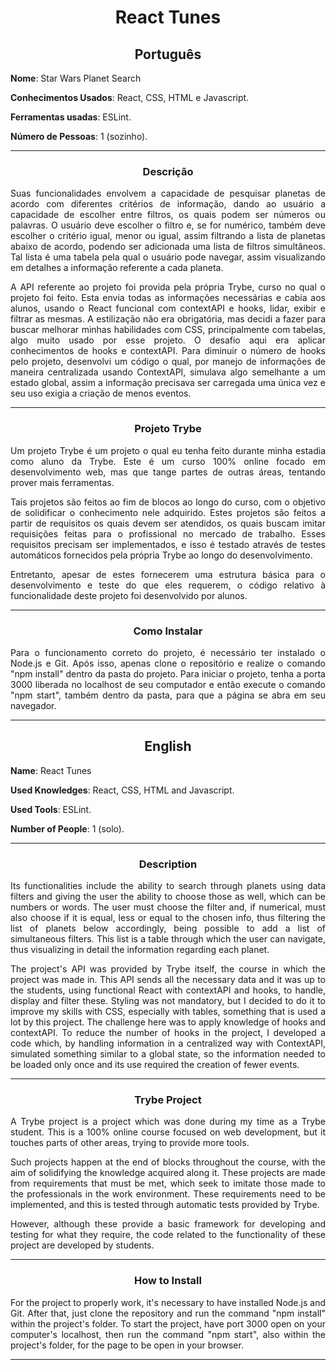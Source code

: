 <h1 align="center">React Tunes</h1>

<h2 align="center">Português</h2>


**Nome**: Star Wars Planet Search

**Conhecimentos Usados**: React, CSS, HTML e Javascript.

**Ferramentas usadas**: ESLint.

**Número de Pessoas**: 1 (sozinho).

-----------------------

<h3 align="center">Descrição</h3>

<p align="justify">Suas funcionalidades envolvem a capacidade de pesquisar planetas de acordo com diferentes critérios de informação, dando ao usuário a capacidade de escolher entre filtros, os quais podem ser números ou palavras. O usuário deve escolher o filtro e, se for numérico, também deve escolher o critério igual, menor ou igual, assim filtrando a lista de planetas abaixo de acordo, podendo ser adicionada uma lista de filtros simultâneos. Tal lista é uma tabela pela qual o usuário pode navegar, assim visualizando em detalhes a informação referente a cada planeta.</p>
<p align="justify">A API referente ao projeto foi provida pela própria Trybe, curso no qual o projeto foi feito. Esta envia todas as informações necessárias e cabia aos alunos, usando o React funcional com contextAPI e hooks, lidar, exibir e filtrar as mesmas. A estilização não era obrigatória, mas decidi a fazer para buscar melhorar minhas habilidades com CSS, principalmente com tabelas, algo muito usado por esse projeto. O desafio aqui era aplicar conhecimentos de hooks e contextAPI. Para diminuir o número de hooks pelo projeto, desenvolvi um código o qual, por manejo de informações de maneira centralizada usando ContextAPI, simulava algo semelhante a um estado global, assim a informação precisava ser carregada uma única vez e seu uso exigia a criação de menos eventos.</p>

-----------------------

<h3 align="center">Projeto Trybe</h3>

  <p align="justify">Um projeto Trybe é um projeto o qual eu tenha feito durante minha estadia como aluno da Trybe. Este é um curso 100% online focado em desenvolvimento web, mas que tange partes de outras áreas, tentando prover mais ferramentas.</p>
  <p align="justify">Tais projetos são feitos ao fim de blocos ao longo do curso, com o objetivo de solidificar o conhecimento nele adquirido. Estes projetos são feitos a partir de requisitos os quais devem ser atendidos, os quais buscam imitar requisições feitas para o profissional no mercado de trabalho. Esses requisitos precisam ser implementados, e isso é testado através de testes automáticos fornecidos pela própria Trybe ao longo do desenvolvimento.</p>
  <p align="justify">Entretanto, apesar de estes fornecerem uma estrutura básica para o desenvolvimento e teste do que eles requerem, o código relativo à funcionalidade deste projeto foi desenvolvido por alunos.</p>

-----------------------

<h3 align="center">Como Instalar</h3>
<p align="justify">Para o funcionamento correto do projeto, é necessário ter instalado o Node.js e Git. Após isso, apenas clone o repositório e realize o comando "npm install" dentro da pasta do projeto. Para iniciar o projeto, tenha a porta 3000 liberada no localhost de seu computador e então execute o comando "npm start", também dentro da pasta, para que a página se abra em seu navegador. </p>

-----------------------

<h2 align="center">English</h2>


**Name**: React Tunes

**Used Knowledges**: React, CSS, HTML and Javascript.

**Used Tools**: ESLint.

**Number of People**: 1 (solo).

-----------------------

<h3 align="center">Description</h3>

<p align="justify">Its functionalities include the ability to search through planets using data filters and giving the user the ability to choose those as well, which can be numbers or words. The user must choose the filter and, if numerical, must also choose if it is equal, less or equal to the chosen info, thus filtering the list of planets below accordingly, being possible to add a list of simultaneous filters. This list is a table through which the user can navigate, thus visualizing in detail the information regarding each planet.</p>
<p align="justify">The project's API was provided by Trybe itself, the course in which the project was made in. This API sends all the necessary data and it was up to the students, using functional React with contextAPI and hooks, to handle, display and filter these. Styling was not mandatory, but I decided to do it to improve my skills with CSS, especially with tables, something that is used a lot by this project. The challenge here was to apply knowledge of hooks and contextAPI. To reduce the number of hooks in the project, I developed a code which, by handling information in a centralized way with ContextAPI, simulated something similar to a global state, so the information needed to be loaded only once and its use required the creation of fewer events.</p>

-----------------------

<h3 align="center">Trybe Project</h3>

  <p align="justify">A Trybe project is a project which was done during my time as a Trybe student. This is a 100% online course focused on web development, but it touches parts of other areas, trying to provide more tools.</p>
  <p align="justify">Such projects happen at the end of blocks throughout the course, with the aim of solidifying the knowledge acquired along  it. These projects are made from requirements that must be met, which seek to imitate those made to the professionals in the work environment. These requirements need to be implemented, and this is tested through automatic tests provided by Trybe.</p>
  <p align="justify">However, although these provide a basic framework for developing and testing for what they require, the code related to the functionality of these project are developed by students.</p>

-----------------------

<h3 align="center">How to Install</h3>
<p align="justify">For the project to properly work, it's necessary to have installed Node.js and Git. After that, just clone the repository and run the command "npm install" within the project's folder. To start the project, have port 3000 open on your computer's localhost, then run the command "npm start", also within the project's folder, for the page to be open in your browser.</p>

-----------------------
